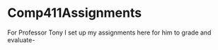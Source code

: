 # Comp411Assignments
For Professor Tony 
I set up my assignments here for him to grade and evaluate-
